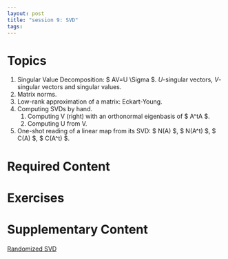```yaml
---
layout: post
title: "session 9: SVD"
tags:
---
```



# Topics


1. Singular Value Decomposition: $ AV=U \Sigma $. $U$-singular vectors, $V$-singular vectors and singular values.
2. Matrix norms.
3. Low-rank approximation of a matrix: Eckart-Young.
4. Computing SVDs by hand. 
    1. Computing V (right) with an orthonormal eigenbasis of $ A^tA $.
    2. Computing U from V.
5. One-shot reading of a linear map from its SVD: $ N(A) $, $ N(A^t) $, $ C(A) $, $ C(A^t) $.


# Required Content


# Exercises


# Supplementary Content

[Randomized SVD](https://gregorygundersen.com/blog/2019/01/17/randomized-svd/)
